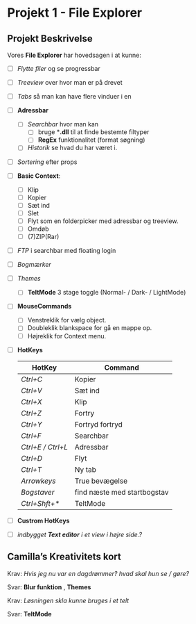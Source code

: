 # Projekt 1 - File Explorer

## Projekt Beskrivelse

Vores **File Explorer** har hovedsagen i at kunne:

- [ ] *Flytte filer* og se progressbar

- [ ] *Treeview* over hvor man er på drevet 

- [ ] *Tabs* så man kan have flere vinduer i en

- [ ] **Adressbar**

  - [ ] *Searchbar* hvor man kan
    - [ ]  bruge ***.dll**  til at finde bestemte filtyper
    - [ ] **RegEx** funktionalitet (format søgning)
  - [ ] *Historik* se hvad du har været i.

- [ ] *Sortering* efter props

- [ ] **Basic Context**:

  - [ ] Klip
  - [ ] Kopier
  - [ ] Sæt ind
  - [ ] Slet
  - [ ] Flyt som en folderpicker med adressbar og treeview.
  - [ ] Omdøb
  - [ ] (7)ZIP(Rar)

- [ ] *FTP* i searchbar med floating login

- [ ] *Bogmærker*

- [ ] *Themes*

  - [ ] **TeltMode** 3 stage toggle (Normal- / Dark- / LightMode)

- [ ] **MouseCommands**

  - [ ] Venstreklik for vælg object.
  - [ ] Doubleklik blankspace for gå en mappe op.
  - [ ] Højreklik for Context menu.

- [ ] **HotKeys**

  | HotKey   | Command |
  | -------- | ------- |
  | *Ctrl+C* | Kopier  |
  |  *Ctrl+V* | Sæt ind |
  |*Ctrl+X* | Klip |
  |*Ctrl+Z* | Fortry |
  |*Ctrl+Y* | Fortryd fortryd |
  |*Ctrl+F* | Searchbar |
  |*Ctrl+E / Ctrl+L* | Adressbar |
  |*Ctrl+D* | Flyt |
  |*Ctrl+T* | Ny tab |
  |*Arrowkeys* | True bevægelse |
  |*Bogstaver* | find næste med startbogstav |
  |*Ctrl+Shft+\** | TeltMode |

- [ ] **Custrom HotKeys**

- [ ] *indbygget **Text editor**  i et view i højre side.?*

## Camilla’s Kreativitets kort

Krav: *Hvis jeg nu var en dagdrømmer? hvad skal hun se / gøre?*

Svar: **Blur funktion** , **Themes**

Krav: *Løsningen skla kunne bruges i et telt*

Svar: **TeltMode**